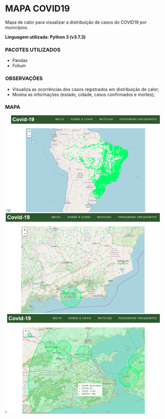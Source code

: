 # MAPA COVID19  
Mapa de calor para visualizar a distribuição de casos do COVID19 por municípios.  

**Linguagem utilizada: Python 3 (v3.7.3)**  

### PACOTES UTILIZADOS  

- Pandas  
- Folium  

### OBSERVAÇÕES  

- Visualiza as ocorrências dos casos registrados em distribuição de calor;  
- Mostra as informações (estado, cidade, casos confirmados e mortes);  
 

### MAPA  

![](imagens/mapa-brasil-zoom.PNG)  
![](imagens/rio-de-janeiro.PNG)  
![](imagens/rio-de-janeiro_info.PNG)
